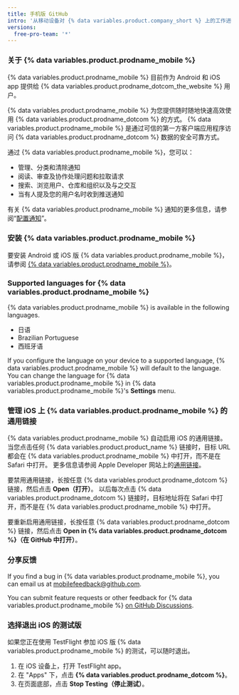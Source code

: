 ```yaml
---
title: 手机版 GitHub
intro: '从移动设备对 {% data variables.product.company_short %} 上的工作进行分类、协作和管理。'
versions:
  free-pro-team: '*'
---
```


### 关于 {% data variables.product.prodname_mobile %}

{% data variables.product.prodname_mobile %} 目前作为 Android 和 iOS app 提供给 {% data variables.product.prodname_dotcom_the_website %} 用户。

{% data variables.product.prodname_mobile %} 为您提供随时随地快速高效使用 {% data variables.product.prodname_dotcom %} 的方式。 {% data variables.product.prodname_mobile %} 是通过可信的第一方客户端应用程序访问 {% data variables.product.prodname_dotcom %} 数据的安全可靠方式。

通过 {% data variables.product.prodname_mobile %}，您可以：
- 管理、分类和清除通知
- 阅读、审查及协作处理问题和拉取请求
- 搜索、浏览用户、仓库和组织以及与之交互
- 当有人提及您的用户名时收到推送通知

有关 {% data variables.product.prodname_mobile %} 通知的更多信息，请参阅“[配置通知](/github/managing-subscriptions-and-notifications-on-github/configuring-notifications#enabling-push-notifications-with-github-for-mobile)”。

### 安装 {% data variables.product.prodname_mobile %}

要安装 Android 或 iOS 版 {% data variables.product.prodname_mobile %}，请参阅 [{% data variables.product.prodname_mobile %}](https://github.com/mobile)。

### Supported languages for {% data variables.product.prodname_mobile %}

{% data variables.product.prodname_mobile %} is available in the following languages.

- 日语
- Brazilian Portuguese
- 西班牙语

If you configure the language on your device to a supported language, {% data variables.product.prodname_mobile %} will default to the language. You can change the language for {% data variables.product.prodname_mobile %} in {% data variables.product.prodname_mobile %}'s **Settings** menu.

### 管理 iOS 上 {% data variables.product.prodname_mobile %} 的通用链接

{% data variables.product.prodname_mobile %} 自动启用 iOS 的通用链接。 当您点击任何 {% data variables.product.product_name %} 链接时，目标 URL 都会在 {% data variables.product.prodname_mobile %} 中打开，而不是在 Safari 中打开。 更多信息请参阅 Apple Developer 网站上的[通用链接](https://developer.apple.com/ios/universal-links/)。

要禁用通用链接，长按任意 {% data variables.product.prodname_dotcom %} 链接，然后点击 **Open（打开）**。 以后每次点击 {% data variables.product.prodname_dotcom %} 链接时，目标地址将在 Safari 中打开，而不是在 {% data variables.product.prodname_mobile %} 中打开。

要重新启用通用链接，长按任意 {% data variables.product.prodname_dotcom %} 链接，然后点击 **Open in {% data variables.product.prodname_dotcom %}（在 GitHub 中打开）**。

### 分享反馈

If you find a bug in {% data variables.product.prodname_mobile %}, you can email us at <a href="mailto:mobilefeedback@github.com">mobilefeedback@github.com</a>.

You can submit feature requests or other feedback for {% data variables.product.prodname_mobile %} [on GitHub Discussions](https://github.com/github/feedback/discussions?discussions_q=category%3A%22Mobile+Feedback%22).

### 选择退出 iOS 的测试版

如果您正在使用 TestFlight 参加 iOS 版 {% data variables.product.prodname_mobile %} 的测试，可以随时退出。

1. 在 iOS 设备上，打开 TestFlight app。
2. 在 "Apps" 下，点击 **{% data variables.product.prodname_dotcom %}**。
3. 在页面底部，点击 **Stop Testing（停止测试）**。
